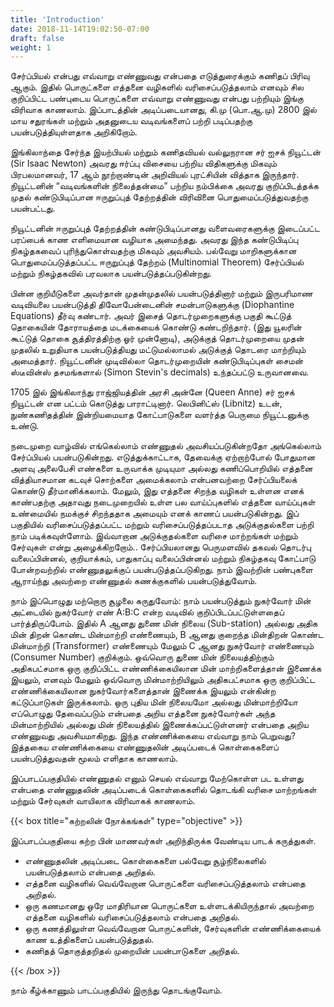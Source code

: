 ```yaml
---
title: 'Introduction'
date: 2018-11-14T19:02:50-07:00
draft: false
weight: 1
---
```


சேர்ப்பியல் என்பது எவ்வாறு எண்ணுவது என்பதை எடுத்துரைக்கும் கணிதப் பிரிவு ஆகும்.
இதில் பொருட்களை எத்தனை வழிகளில் வரிசைப்படுத்தலாம் எனவும் சில குறிப்பிட்ட பண்புடைய
பொருட்களை எவ்வாறு எண்ணுவது என்பது பற்றியும் இங்கு விரிவாக காணலாம். இப்பாடத்தின்
அடிப்படையானது, கி.மு (பொ.ஆ.மு) 2800 இல் மாய சதுரங்கள் மற்றும் அதனுடைய வடிவங்களைப்
பற்றி படிப்பதற்கு பயன்படுத்தியுள்ளதாக அறிகிறோம்.

இங்கிலாந்தை சேர்ந்த இயற்பியல் மற்றும் கணிதவியல் வல்லுநரான சர் ஐசக் நியூட்டன்
(Sir Isaac Newton) அவரது ஈர்ப்பு விசையை பற்றிய விதிகளுக்கு மிகவும் பிரபலமானவர், 17 ஆம்
நூற்றாண்டின் அறிவியல் புரட்சியின் வித்தாக இருந்தார். நியூட்டனின் “வடிவங்களின் நிலைத்தன்மை”
பற்றிய நம்பிக்கை அவரது குறிப்பிடத்தக்க முதல் கண்டுபிடிப்பான ஈருறுப்புத் தேற்றத்தின் விரிவினை
பொதுமைப்படுத்துவதற்கு பயன்பட்டது.

நியூட்டனின் ஈருறுப்புத் தேற்றத்தின் கண்டுபிடிப்பானது
வளைவரைகளுக்கு இடைப்பட்ட பரப்பைக் காண எளிமையான
வழியாக அமைந்தது. அவரது இந்த கண்டுபிடிப்பு நிகழ்தகவைப்
புரிந்துகொள்வதற்கு மிகவும் அவசியம். பல்வேறு மாறிகளுக்கான
பொதுமைப்படுத்தப்பட்ட ஈருறுப்புத் தேற்றம் (Multinomial Theorem)
சேர்ப்பியல் மற்றும் நிகழ்தகவில் பரவலாக பயன்படுத்தப்படுகின்றது.

பின்ன குறியீடுகளை அவர்தான் முதன்முதலில் பயன்படுத்தினார்
மற்றும் இருபரிமாண வடிவியலை பயன்படுத்தி திவோபேன்டைனின்
சமன்பாடுகளுக்கு (Diophantine Equations) தீர்வு கண்டார். அவர்
இசைத் தொடர்முறைகளுக்கு பகுதி கூட்டுத் தொகையின் தோராயத்தை
மடக்கையைக் கொண்டு கண்டறிந்தார். (இது யூலரின் கூட்டுத் தொகை
சூத்திரத்திற்கு ஓர் முன்னோடி), அடுக்குத் தொடர்முறையை முதன் முதலில் உறுதியாக பயன்படுத்தியது
மட்டுமல்லாமல் அடுக்குத் தொடரை மாற்றியும் அமைத்தார். நியூட்டனின் முடிவில்லா தொடர்முறையின்
கண்டுபிடிப்புகள் சைமன் ஸ்டீவின்ஸ் தசமங்களால் (Simon Stevin's decimals) உந்தப்பட்டு
உருவானவை.

1705 இல் இங்கிலாந்து ராஜ்ஜியத்தின் அரசி அன்னே (Queen Anne) சர் ஐசக் நியூட்டன் என
பட்டம் கொடுத்து பாராட்டினார். லெபினிட்ஸ் (Libnitz) உடன், நுண்கணிதத்தின் இன்றியமையாத
கோட்பாடுகளை வளர்த்த பெருமை நியூட்டனுக்கு உண்டு.

நடைமுறை வாழ்வில் எங்கெல்லாம் எண்ணுதல் அவசியப்படுகின்றதோ அங்கெல்லாம்
சேர்ப்பியல் பயன்படுகின்றது. எடுத்துக்காட்டாக, தேவைக்கு ஏற்றாற்போல் போதுமான அளவு
அலைபேசி எண்களை உருவாக்க முடியுமா அல்லது கணிப்பொறியில் எத்தனை வித்தியாசமான
கடவுச் சொற்களை அமைக்கலாம் என்பனவற்றை சேர்ப்பியலைக் கொண்டு தீர்மானிக்கலாம். மேலும்,
இது எத்தனை சிறந்த வழிகள் உள்ளன எனக் காண்பதற்கு அதாவது நடைமுறையில் உள்ள பல
வாய்ப்புகளில் எத்தனை வாய்ப்புகள் உண்மையில் நமக்குச் சிறந்ததாக அமையும் எனக் காணப்
பயன்படுகின்றது. இப் பகுதியில் வரிசைப்படுத்தப்பட்ட மற்றும் வரிசைப்படுத்தப்படாத அடுக்குதல்களை
பற்றி நாம் படிக்கவுள்ளோம். இவ்வாறான அடுக்குதல்களை வரிசை மாற்றங்கள் மற்றும் சேர்வுகள்
என்று அழைக்கிறறோம்.. சேர்ப்பியலானது பெருமளவில் தகவல் தொடர்பு வலைப்பின்னல், குறியாக்கம்,
பாதுகாப்பு வலைப்பின்னல் மற்றும் நிகழ்தகவு கோட்பாடு போன்றவற்றில் எண்ணுதலுக்குப்
பயன்படுத்தப்படுகிறது. நாம் இவற்றின் பண்புகளை ஆராய்ந்து அவற்றை எண்ணுதல் கணக்குகளில்
பயன்படுத்துவோம்.

நாம் இப்பொழுது மற்றொரு சூழலை கருதுவோம்: நாம் பயன்படுத்தும் நுகர்வோர் மின்
அட்டையில் நுகர்வோர் எண் A:B:C என்ற வடிவில் குறிப்பிடப்பட்டுள்ளதைப் பார்த்திருப்போம். இதில்
A ஆனது துணை மின் நிலைய (Sub-station) அல்லது அதிக மின் திறன் கொண்ட மின்மாற்றி
எண்ணையும், B ஆனது குறைந்த மின்திறன் கொண்ட மின்மாற்றி (Transformer) எண்ணையும்
மேலும் C ஆனது நுகர்வோர் எண்ணையும் (Consumer Number) குறிக்கும். ஒவ்வொரு துணை
மின் நிலையத்திற்கும் அதிகபட்சமாக ஒரு குறிப்பிட்ட எண்ணிக்கையிலான மின் மாற்றிகளைத்தான்
இணைக்க இயலும், எனவும் மேலும் ஒவ்வொரு மின்மாற்றியிலும் அதிகபட்சமாக ஒரு குறிப்பிட்ட
எண்ணிக்கையிலான நுகர்வோர்களைத்தான் இணைக்க இயலும் என்கின்ற கட்டுப்பாடுகள்
இருக்கலாம். ஒரு புதிய மின் நிலையமோ அல்லது மின்மாற்றியோ எப்பொழுது தேவைப்படும்
என்பதை அறிய எத்தனை நுகர்வோர்கள் அந்த மின்மாற்றியில் அல்லது மின் நிலையத்தில்
இணைக்கப்பட்டுள்ளனர் என்பதை அறிய எண்ணுவது அவசியமாகிறது. இந்த எண்ணிக்கையை
எவ்வாறு நாம் பெறுவது? இத்தகைய எண்ணிக்கையை எண்ணுதலின் அடிப்படைக் கொள்கைகளைப்
பயன்படுத்துவதன் மூலம் எளிதாக காணலாம்.

இப்பாடப்பகுதியில் எண்ணுதல் எனும் செயல் எவ்வாறு மேற்கொள்ள பட உள்ளது என்பதை
எண்ணுதலின் அடிப்படைக் கொள்கைகளில் தொடங்கி வரிசை மாற்றங்கள் மற்றும் சேர்வுகள்
வாயிலாக விரிவாகக் காணலாம்.


{{< box title="கற்றலின் நோக்கங்கள்" type="objective" >}}

இப்பாடப்பகுதியை கற்ற பின் மாணவர்கள் அறிந்திருக்க வேண்டிய பாடக் கருத்துகள்.
* எண்ணுதலின் அடிப்படை கொள்கைகளை பல்வேறு சூழ்நிலைகளில் பயன்படுத்தலாம்
என்பதை அறிதல்.
* எத்தனை வழிகளில் வெவ்வேறான பொருட்களை வரிசைப்படுத்தலாம் என்பதை
அறிதல்.
* ஒரு கணமானது ஒரே மாதிரியான பொருட்களை உள்ளடக்கியிருந்தால் அவற்றை
எத்தனை வழிகளில் வரிசைப்படுத்தலாம் என்பதை அறிதல்.
* ஒரு கணத்திலுள்ள வெவ்வேறான பொருட்களின், சேர்வுகளின் எண்ணிக்கையைக்
காண உத்திகளைப் பயன்படுத்துதல்.
* கணிதத் தொகுத்தறிதல் முறையின் பயன்பாடுகளை அறிதல்.

{{< /box >}}

நாம் கீழ்க்காணும் பாடப்பகுதியில் இருந்து தொடங்குவோம்.
